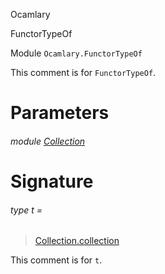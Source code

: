 Ocamlary

FunctorTypeOf

Module `Ocamlary.FunctorTypeOf`

This comment is for `FunctorTypeOf`.

# Parameters

<a id="argument-1-Collection"></a>

###### module [Collection](Ocamlary.FunctorTypeOf.argument-1-Collection.md)

# Signature

<a id="type-t"></a>

###### type t =

> [Collection.collection](Ocamlary.FunctorTypeOf.argument-1-Collection.md#type-collection)

This comment is for `t`.
